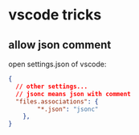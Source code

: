 # vscode tricks
## allow json comment
open settings.json of vscode:
```json
{
  // other settings...
  // jsonc means json with comment
  "files.associations": {
        "*.json": "jsonc"
    },
}
```